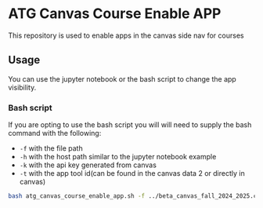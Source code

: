 # ATG Canvas Course Enable APP
This repository is used to enable apps in the canvas side nav for courses
## Usage
You can use the jupyter notebook or the bash script to change the app visibility.

### Bash script
If you are opting to use the bash script you will will need to supply the bash command with the following:
- `-f` with the file path
- `-h` with the host path similar to the jupyter notebook example
- `-k` with the api key generated from canvas
- `-t` with the app tool id(can be found in the canvas data 2 or directly in canvas)

```bash
bash atg_canvas_course_enable_app.sh -f ../beta_canvas_fall_2024_2025.csv -h 'school.canvas.com' -k 'some-super-secret-key' -t 99999
```
